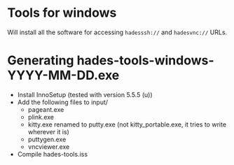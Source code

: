 # Tools for windows
Will install all the software for accessing `hadesssh://` and `hadesvnc://`
URLs.

# Generating hades-tools-windows-YYYY-MM-DD.exe
* Install InnoSetup (tested with version 5.5.5 (u))
* Add the following files to input/
	* pageant.exe
	* plink.exe
	* kitty.exe renamed to putty.exe (not kitty_portable.exe, it tries to write wherever it is)
	* puttygen.exe
	* vncviewer.exe
* Compile hades-tools.iss